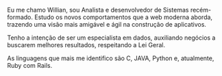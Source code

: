 Eu me chamo Willian, sou Analista e desenvolvedor de Sistemas recém-formado.
Estudo os novos comportamentos que a web moderna aborda, trazendo uma visão
mais amigável e ágil na construção de aplicativos.

Tenho a intenção de ser um especialista em dados, auxiliando negócios a buscarem
melhores resultados, respeitando a Lei Geral.

As linguagens que mais me identifico são C, JAVA, Python e, atualmente, Ruby com Rails.
